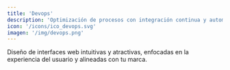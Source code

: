 ```yaml
---
title: 'Devops'
description: 'Optimización de procesos con integración continua y automatización, asegurando despliegues rápidos y escalables.'
icon: '/icons/ico_devops.svg'
imagen: '/img/devops.png'
---
```

Diseño de interfaces web intuitivas y atractivas, enfocadas en la experiencia del usuario y alineadas con tu marca.